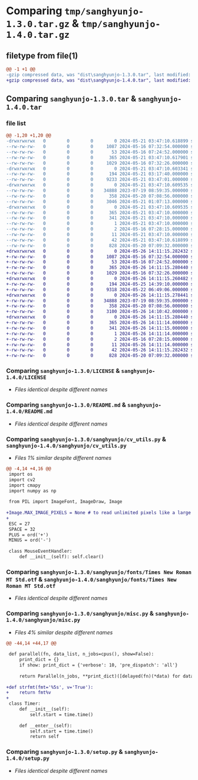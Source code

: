 # Comparing `tmp/sanghyunjo-1.3.0.tar.gz` & `tmp/sanghyunjo-1.4.0.tar.gz`

## filetype from file(1)

```diff
@@ -1 +1 @@
-gzip compressed data, was "dist\sanghyunjo-1.3.0.tar", last modified: Tue May 21 03:47:10 2024, max compression
+gzip compressed data, was "dist\sanghyunjo-1.4.0.tar", last modified: Sun May 26 14:11:15 2024, max compression
```

## Comparing `sanghyunjo-1.3.0.tar` & `sanghyunjo-1.4.0.tar`

### file list

```diff
@@ -1,20 +1,20 @@
-drwxrwxrwx   0        0        0        0 2024-05-21 03:47:10.618899 sanghyunjo-1.3.0/
--rw-rw-rw-   0        0        0     1087 2024-05-16 07:32:54.000000 sanghyunjo-1.3.0/LICENSE
--rw-rw-rw-   0        0        0       53 2024-05-16 07:24:52.000000 sanghyunjo-1.3.0/MANIFEST.in
--rw-rw-rw-   0        0        0      365 2024-05-21 03:47:10.617901 sanghyunjo-1.3.0/PKG-INFO
--rw-rw-rw-   0        0        0     1029 2024-05-16 07:32:26.000000 sanghyunjo-1.3.0/README.md
-drwxrwxrwx   0        0        0        0 2024-05-21 03:47:10.603341 sanghyunjo-1.3.0/sanghyunjo/
--rw-rw-rw-   0        0        0      194 2024-05-21 03:17:40.000000 sanghyunjo-1.3.0/sanghyunjo/__init__.py
--rw-rw-rw-   0        0        0     9233 2024-05-21 03:47:01.000000 sanghyunjo-1.3.0/sanghyunjo/cv_utils.py
-drwxrwxrwx   0        0        0        0 2024-05-21 03:47:10.609535 sanghyunjo-1.3.0/sanghyunjo/fonts/
--rw-rw-rw-   0        0        0    34888 2023-07-19 08:59:35.000000 sanghyunjo-1.3.0/sanghyunjo/fonts/Times New Roman MT Std.otf
--rw-rw-rw-   0        0        0      358 2024-05-20 07:08:56.000000 sanghyunjo-1.3.0/sanghyunjo/json_utils.py
--rw-rw-rw-   0        0        0     3046 2024-05-21 01:07:13.000000 sanghyunjo-1.3.0/sanghyunjo/misc.py
-drwxrwxrwx   0        0        0        0 2024-05-21 03:47:10.609535 sanghyunjo-1.3.0/sanghyunjo.egg-info/
--rw-rw-rw-   0        0        0      365 2024-05-21 03:47:10.000000 sanghyunjo-1.3.0/sanghyunjo.egg-info/PKG-INFO
--rw-rw-rw-   0        0        0      341 2024-05-21 03:47:10.000000 sanghyunjo-1.3.0/sanghyunjo.egg-info/SOURCES.txt
--rw-rw-rw-   0        0        0        1 2024-05-21 03:47:10.000000 sanghyunjo-1.3.0/sanghyunjo.egg-info/dependency_links.txt
--rw-rw-rw-   0        0        0        2 2024-05-16 07:28:15.000000 sanghyunjo-1.3.0/sanghyunjo.egg-info/not-zip-safe
--rw-rw-rw-   0        0        0       11 2024-05-21 03:47:10.000000 sanghyunjo-1.3.0/sanghyunjo.egg-info/top_level.txt
--rw-rw-rw-   0        0        0       42 2024-05-21 03:47:10.618899 sanghyunjo-1.3.0/setup.cfg
--rw-rw-rw-   0        0        0      828 2024-05-20 07:09:32.000000 sanghyunjo-1.3.0/setup.py
+drwxrwxrwx   0        0        0        0 2024-05-26 14:11:15.282432 sanghyunjo-1.4.0/
+-rw-rw-rw-   0        0        0     1087 2024-05-16 07:32:54.000000 sanghyunjo-1.4.0/LICENSE
+-rw-rw-rw-   0        0        0       53 2024-05-16 07:24:52.000000 sanghyunjo-1.4.0/MANIFEST.in
+-rw-rw-rw-   0        0        0      365 2024-05-26 14:11:15.280440 sanghyunjo-1.4.0/PKG-INFO
+-rw-rw-rw-   0        0        0     1029 2024-05-16 07:32:26.000000 sanghyunjo-1.4.0/README.md
+drwxrwxrwx   0        0        0        0 2024-05-26 14:11:15.260482 sanghyunjo-1.4.0/sanghyunjo/
+-rw-rw-rw-   0        0        0      194 2024-05-25 14:39:10.000000 sanghyunjo-1.4.0/sanghyunjo/__init__.py
+-rw-rw-rw-   0        0        0     9318 2024-05-22 06:49:06.000000 sanghyunjo-1.4.0/sanghyunjo/cv_utils.py
+drwxrwxrwx   0        0        0        0 2024-05-26 14:11:15.278441 sanghyunjo-1.4.0/sanghyunjo/fonts/
+-rw-rw-rw-   0        0        0    34888 2023-07-19 08:59:35.000000 sanghyunjo-1.4.0/sanghyunjo/fonts/Times New Roman MT Std.otf
+-rw-rw-rw-   0        0        0      358 2024-05-20 07:08:56.000000 sanghyunjo-1.4.0/sanghyunjo/json_utils.py
+-rw-rw-rw-   0        0        0     3100 2024-05-26 14:10:42.000000 sanghyunjo-1.4.0/sanghyunjo/misc.py
+drwxrwxrwx   0        0        0        0 2024-05-26 14:11:15.280440 sanghyunjo-1.4.0/sanghyunjo.egg-info/
+-rw-rw-rw-   0        0        0      365 2024-05-26 14:11:14.000000 sanghyunjo-1.4.0/sanghyunjo.egg-info/PKG-INFO
+-rw-rw-rw-   0        0        0      341 2024-05-26 14:11:15.000000 sanghyunjo-1.4.0/sanghyunjo.egg-info/SOURCES.txt
+-rw-rw-rw-   0        0        0        1 2024-05-26 14:11:14.000000 sanghyunjo-1.4.0/sanghyunjo.egg-info/dependency_links.txt
+-rw-rw-rw-   0        0        0        2 2024-05-16 07:28:15.000000 sanghyunjo-1.4.0/sanghyunjo.egg-info/not-zip-safe
+-rw-rw-rw-   0        0        0       11 2024-05-26 14:11:14.000000 sanghyunjo-1.4.0/sanghyunjo.egg-info/top_level.txt
+-rw-rw-rw-   0        0        0       42 2024-05-26 14:11:15.282432 sanghyunjo-1.4.0/setup.cfg
+-rw-rw-rw-   0        0        0      828 2024-05-20 07:09:32.000000 sanghyunjo-1.4.0/setup.py
```

### Comparing `sanghyunjo-1.3.0/LICENSE` & `sanghyunjo-1.4.0/LICENSE`

 * *Files identical despite different names*

### Comparing `sanghyunjo-1.3.0/README.md` & `sanghyunjo-1.4.0/README.md`

 * *Files identical despite different names*

### Comparing `sanghyunjo-1.3.0/sanghyunjo/cv_utils.py` & `sanghyunjo-1.4.0/sanghyunjo/cv_utils.py`

 * *Files 1% similar despite different names*

```diff
@@ -4,14 +4,16 @@
 import os
 import cv2
 import cmapy
 import numpy as np
 
 from PIL import ImageFont, ImageDraw, Image
 
+Image.MAX_IMAGE_PIXELS = None # to read unlimited pixels like a large tiff format
+
 ESC = 27
 SPACE = 32
 PLUS = ord('+')
 MINUS = ord('-')
 
 class MouseEventHandler:
     def __init__(self): self.clear()
```

### Comparing `sanghyunjo-1.3.0/sanghyunjo/fonts/Times New Roman MT Std.otf` & `sanghyunjo-1.4.0/sanghyunjo/fonts/Times New Roman MT Std.otf`

 * *Files identical despite different names*

### Comparing `sanghyunjo-1.3.0/sanghyunjo/misc.py` & `sanghyunjo-1.4.0/sanghyunjo/misc.py`

 * *Files 4% similar despite different names*

```diff
@@ -44,14 +44,17 @@
 
 def parallel(fn, data_list, n_jobs=cpus(), show=False):
     print_dict = {}
     if show: print_dict = {'verbose': 10, 'pre_dispatch': 'all'}
 
     return Parallel(n_jobs, **print_dict)([delayed(fn)(*data) for data in data_list])
 
+def strfmt(fmt='%5s', v='True'):
+    return fmt%v
+
 class Timer:
     def __init__(self):
         self.start = time.time()
 
     def __enter__(self):
         self.start = time.time()
         return self
```

### Comparing `sanghyunjo-1.3.0/setup.py` & `sanghyunjo-1.4.0/setup.py`

 * *Files identical despite different names*

